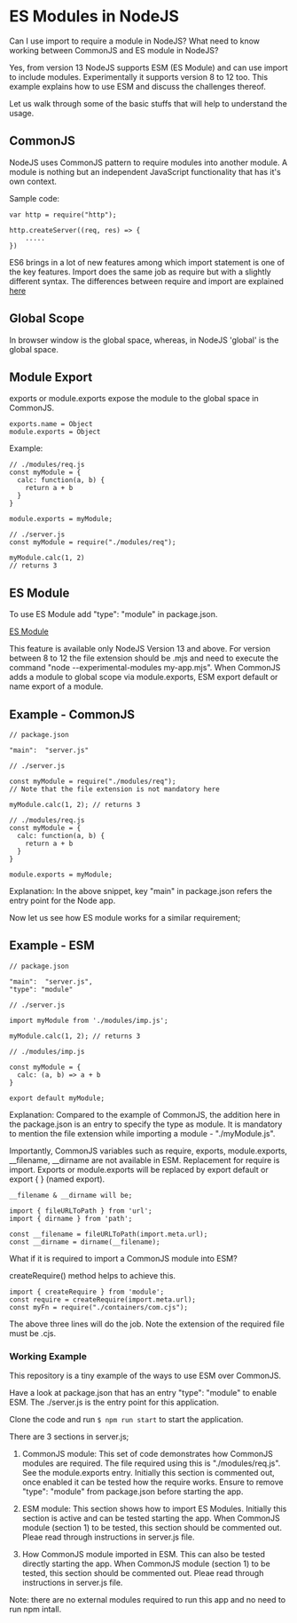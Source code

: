# ES Modules in NodeJS
Can I use import to require a module in NodeJS?
What need to know working between CommonJS and ES module in NodeJS?

Yes, from version 13 NodeJS supports ESM (ES Module) and can use import to include modules. Experimentally it supports version 8 to 12 too. This example explains how to use ESM and discuss the challenges thereof.

Let us walk through some of the basic stuffs that will help to understand the usage.

## CommonJS
NodeJS uses CommonJS pattern to require modules into another module. A module is nothing but an independent JavaScript functionality that has it's own context. 

Sample code:
```
var http = require("http");

http.createServer((req, res) => {
    .....
})
```

ES6 brings in a lot of new features among which import statement is one of the key features. Import does the same job as require but with a slightly different syntax. The differences between require and import are explained [here](https://stackoverflow.com/questions/46677752/the-difference-between-requirex-and-import-x#answers-header) 

## Global Scope
In browser window is the global space, whereas, in NodeJS 'global' is the global space.

## Module Export
exports or module.exports expose the module to the global space in CommonJS.

```
exports.name = Object
module.exports = Object
```

Example:
```
// ./modules/req.js
const myModule = {
  calc: function(a, b) { 
    return a + b
  }
}

module.exports = myModule;

// ./server.js
const myModule = require("./modules/req");

myModule.calc(1, 2)
// returns 3
```

## ES Module
To use ES Module add "type": "module" in package.json.

[ES Module](https://nodejs.org/api/esm.html#esm_introduction)

This feature is available only NodeJS Version 13 and above. For version between 8 to 12 the file extension should be .mjs and need to execute the command "node --experimental-modules my-app.mjs". When CommonJS adds a module to global scope via module.exports, ESM export default or name export of a module. 

## Example - CommonJS
```
// package.json

"main":  "server.js"

// ./server.js

const myModule = require("./modules/req");
// Note that the file extension is not mandatory here

myModule.calc(1, 2); // returns 3

// ./modules/req.js
const myModule = {
  calc: function(a, b) { 
    return a + b
  }
}

module.exports = myModule;
```

Explanation:
In the above snippet, key "main" in package.json refers the entry point for the Node app. 

Now let us see how ES module works for a similar requirement;

## Example - ESM
```
// package.json

"main":  "server.js",
"type": "module"

// ./server.js

import myModule from './modules/imp.js';

myModule.calc(1, 2); // returns 3

// ./modules/imp.js

const myModule = { 
  calc: (a, b) => a + b
}

export default myModule;
```

Explanation:
Compared to the example of CommonJS, the addition here in the package.json is an entry to specify the type as module. It is mandatory to mention the file extension while importing a module - "./myModule.js".

Importantly, CommonJS variables such as require, exports, module.exports, __filename, __dirname are not available in ESM. Replacement for require is import. Exports or module.exports will be replaced by export default or export { <ModuleName> } (named export). 

```
__filename & __dirname will be; 

import { fileURLToPath } from 'url';
import { dirname } from 'path';

const __filename = fileURLToPath(import.meta.url);
const __dirname = dirname(__filename);
```

What if it is required to import a CommonJS module into ESM?

createRequire() method helps to achieve this. 

```
import { createRequire } from 'module';
const require = createRequire(import.meta.url);
const myFn = require("./containers/com.cjs");
```

The above three lines will do the job. Note the extension of the required file must be .cjs.

### Working Example

This repository is a tiny example of the ways to use ESM over CommonJS. 

Have a look at package.json that has an entry "type": "module" to enable ESM. The ./server.js is the entry point for this application.

Clone the code and run ``` $ npm run start ``` to start the application. 

There are 3 sections in server.js;
1. CommonJS module: This set of code demonstrates how CommonJS modules are required. The file required using this is "./modules/req.js". See the module.exports entry. Initially this section is commented out, once enabled it can be tested how the require works. Ensure to remove "type": "module" from package.json before starting the app.

2. ESM module: This section shows how to import ES Modules. Initially this section is active and can be tested starting the app. When CommonJS module (section 1) to be tested, this section should be commented out. Pleae read through instructions in server.js file.

3. How CommonJS module imported in ESM. This can also be tested directly starting the app. When CommonJS module (section 1) to be tested, this section should be commented out. Pleae read through instructions in server.js file. 

Note: there are no external modules required to run this app and no need to run npm intall.